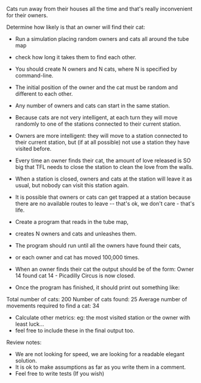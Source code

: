 Cats run away from their houses all the time and that's really inconvenient for their owners.

Determine how likely is that an owner will find their cat:
- Run a simulation placing random owners and cats all around the tube map
- check how long it takes them to find each other.

- You should create N owners and N cats, where N is specified by command-line.
- The initial position of the owner and the cat must be random and different to each other.
- Any number of owners and cats can start in the same station.
- Because cats are not very intelligent, at each turn they will move randomly to one of the stations
  connected to their current station.
- Owners are more intelligent: they will move to a station connected to their current station, 
  but (if at all possible) not use a station they have visited before.

- Every time an owner finds their cat, the amount of love released is SO big
that TFL needs to close the station to clean the love from the walls.

- When a station is closed, owners and cats at the station will leave it as usual, but nobody can visit this station again.

- It is possible that owners or cats can get trapped at a station because there are 
no available routes to leave -- that's ok, we don't care - that's life.

- Create a program that reads in the tube map, 
- creates N owners and cats and unleashes them. 

- The program should run until all the owners have found their cats, 
- or each owner and cat has moved 100,000 times.

- When an owner finds their cat the output should be of the form:
  Owner 14 found cat 14 - Picadilly Circus is now closed.

- Once the program has finished, it should print out something like:

Total number of cats: 200
Number of cats found: 25
Average number of movements required to find a cat: 34

- Calculate other metrics: eg: the most visited station or the owner with least luck... 
- feel free to include these in the final output too.

Review notes:
 - We are not looking for speed, we are looking for a readable elegant solution.
 - It is ok to make assumptions as far as you write them in a comment.
 - Feel free to write tests (If you wish)
